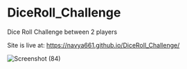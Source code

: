 # DiceRoll_Challenge
Dice Roll Challenge between 2 players

Site is live at:
https://navya661.github.io/DiceRoll_Challenge/

![Screenshot (84)](https://github.com/Navya661/DiceRoll_Challenge/assets/106856678/264db7ce-3d41-48fa-9364-0a125423d464)
